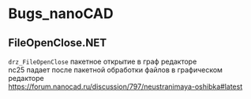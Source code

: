 # Bugs_nanoCAD
## FileOpenClose.NET
`drz_FileOpenClose` пакетное открытие в граф редакторе \
nc25 падает после пакетной обработки файлов в графическом редакторе \
https://forum.nanocad.ru/discussion/797/neustranimaya-oshibka#latest
